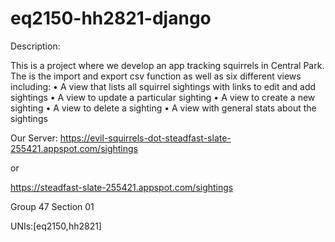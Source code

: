 # eq2150-hh2821-django


Description:

This is a project where we develop an app tracking squirrels in Central Park. The is the import and export csv function as well as six different views including:
•	A view that lists all squirrel sightings with links to edit and add sightings
•	A view to update a particular sighting
•	A view to create a new sighting
•	A view to delete a sighting
•	A view with general stats about the sightings

Our Server:
https://evil-squirrels-dot-steadfast-slate-255421.appspot.com/sightings

or

https://steadfast-slate-255421.appspot.com/sightings


Group 47 Section 01

UNIs:[eq2150,hh2821]



